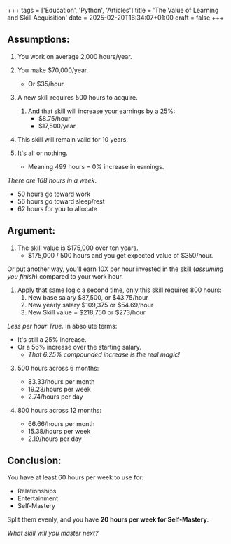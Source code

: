 +++
tags = ['Education', 'Python', 'Articles']
title = 'The Value of Learning and Skill Acquisition'
date = 2025-02-20T16:34:07+01:00
draft = false
+++

## Assumptions:

1. You work on average 2,000 hours/year.
2. You make $70,000/year.

   - Or $35/hour.

3. A new skill requires 500 hours to acquire.

   1. And that skill will increase your earnings by a 25%:
      - $8.75/hour
      - $17,500/year

4. This skill will remain valid for 10 years.
5. It's all or nothing.
   - Meaning 499 hours = 0% increase in earnings.

_There are 168 hours in a week_.

- 50 hours go toward work
- 56 hours go toward sleep/rest
- 62 hours for you to allocate

## Argument:

1. The skill value is $175,000 over ten years.
   - $175,000 / 500 hours and you get expected value of $350/hour.

Or put another way, you'll earn 10X per hour invested in the skill (_assuming you finish_) compared to your work hour.

1. Apply that same logic a second time, only this skill requires 800 hours:
   1. New base salary $87,500, or $43.75/hour
   2. New yearly salary $109,375 or $54.69/hour
   3. New Skill value = $218,750 or $273/hour

_Less per hour True._
In absolute terms:

- It's still a 25% increase.
- Or a 56% increase over the starting salary.
  - _That 6.25% compounded increase is the real magic!_

3. 500 hours across 6 months:

   - 83.33/hours per month
   - 19.23/hours per week
   - 2.74/hours per day

4. 800 hours across 12 months:
   - 66.66/hours per month
   - 15.38/hours per week
   - 2.19/hours per day

## Conclusion:

You have at least 60 hours per week to use for:

- Relationships
- Entertainment
- Self-Mastery

Split them evenly, and you have **20 hours per week for Self-Mastery**.

_What skill will you master next?_
